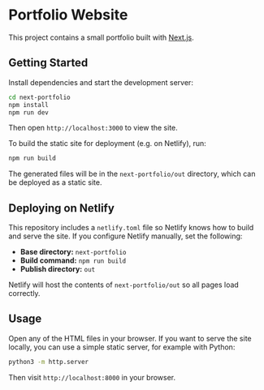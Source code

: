 # Portfolio Website

This project contains a small portfolio built with [Next.js](https://nextjs.org/).

## Getting Started

Install dependencies and start the development server:

```bash
cd next-portfolio
npm install
npm run dev
```

Then open `http://localhost:3000` to view the site.

To build the static site for deployment (e.g. on Netlify), run:

```bash
npm run build
```

The generated files will be in the `next-portfolio/out` directory, which can be
deployed as a static site.

## Deploying on Netlify

This repository includes a `netlify.toml` file so Netlify knows how to build
and serve the site. If you configure Netlify manually, set the following:

* **Base directory:** `next-portfolio`
* **Build command:** `npm run build`
* **Publish directory:** `out`

Netlify will host the contents of `next-portfolio/out` so all pages load
correctly.


## Usage

Open any of the HTML files in your browser. If you want to serve the site locally, you can use a simple static server, for example with Python:

```bash
python3 -m http.server
```

Then visit `http://localhost:8000` in your browser.
